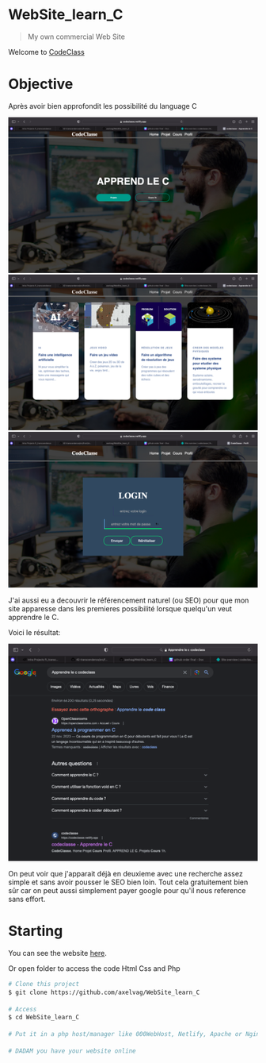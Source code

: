 # WebSite_learn_C

> My own commercial Web Site

Welcome to [CodeClass](https://codeclasse.netlify.app)

# Objective

Après avoir bien approfondit les possibilité du language C


![image](images/image1.png)
![image](images/image2.png)
![image](images/image3.png)

J'ai aussi eu a decouvrir le référencement naturel (ou SEO) pour que mon site apparesse dans les premieres possibilité lorsque quelqu'un veut apprendre le C.

Voici le résultat:

![image](images/image4.png)

On peut voir que j'apparait déjà en deuxieme avec une recherche assez simple et sans avoir pousser le SEO bien loin. Tout cela gratuitement bien sûr car on peut aussi simplement payer google pour qu'il nous reference sans effort.

# Starting

You can see the website [here](https://codeclasse.netlify.app).

Or open folder to access the code Html Css and Php

```bash
# Clone this project
$ git clone https://github.com/axelvag/WebSite_learn_C

# Access
$ cd WebSite_learn_C

# Put it in a php host/manager like 000WebHost, Netlify, Apache or Nginx

# DADAM you have your website online
```
